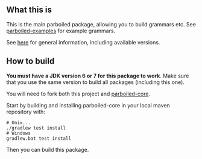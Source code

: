 ## What this is

This is the main parboiled package, allowing you to build grammars etc. See
[parboiled-examples](https://github.com/parboiled1/parboiled-examples) for
example grammars.

See [here](https://github.com/parboiled1/project-info) for general information,
including available versions.

## How to build

**You must have a JDK version 6 or 7 for this package to work**. Make sure that
you use the same version to build all packages (including this one).

You will need to fork both this project and
[parboiled-core](https://github.com/parboiled1/parboiled-core).

Start by building and installing parboiled-core in your local maven repository with:

```
# Unix...
./gradlew test install
# Windows
gradlew.bat test install
```

Then you can build this package.

